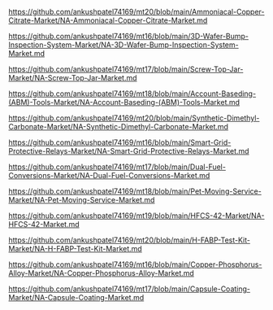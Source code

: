 <p><a href="https://github.com/ankushpatel74169/mt20/blob/main/Ammoniacal-Copper-Citrate-Market/NA-Ammoniacal-Copper-Citrate-Market.md">https://github.com/ankushpatel74169/mt20/blob/main/Ammoniacal-Copper-Citrate-Market/NA-Ammoniacal-Copper-Citrate-Market.md</a></p><p><a href="https://github.com/ankushpatel74169/mt16/blob/main/3D-Wafer-Bump-Inspection-System-Market/NA-3D-Wafer-Bump-Inspection-System-Market.md">https://github.com/ankushpatel74169/mt16/blob/main/3D-Wafer-Bump-Inspection-System-Market/NA-3D-Wafer-Bump-Inspection-System-Market.md</a></p><p><a href="https://github.com/ankushpatel74169/mt17/blob/main/Screw-Top-Jar-Market/NA-Screw-Top-Jar-Market.md">https://github.com/ankushpatel74169/mt17/blob/main/Screw-Top-Jar-Market/NA-Screw-Top-Jar-Market.md</a></p><p><a href="https://github.com/ankushpatel74169/mt18/blob/main/Account-Baseding-(ABM)-Tools-Market/NA-Account-Baseding-(ABM)-Tools-Market.md">https://github.com/ankushpatel74169/mt18/blob/main/Account-Baseding-(ABM)-Tools-Market/NA-Account-Baseding-(ABM)-Tools-Market.md</a></p><p><a href="https://github.com/ankushpatel74169/mt20/blob/main/Synthetic-Dimethyl-Carbonate-Market/NA-Synthetic-Dimethyl-Carbonate-Market.md">https://github.com/ankushpatel74169/mt20/blob/main/Synthetic-Dimethyl-Carbonate-Market/NA-Synthetic-Dimethyl-Carbonate-Market.md</a></p><p><a href="https://github.com/ankushpatel74169/mt16/blob/main/Smart-Grid-Protective-Relays-Market/NA-Smart-Grid-Protective-Relays-Market.md">https://github.com/ankushpatel74169/mt16/blob/main/Smart-Grid-Protective-Relays-Market/NA-Smart-Grid-Protective-Relays-Market.md</a></p><p><a href="https://github.com/ankushpatel74169/mt17/blob/main/Dual-Fuel-Conversions-Market/NA-Dual-Fuel-Conversions-Market.md">https://github.com/ankushpatel74169/mt17/blob/main/Dual-Fuel-Conversions-Market/NA-Dual-Fuel-Conversions-Market.md</a></p><p><a href="https://github.com/ankushpatel74169/mt18/blob/main/Pet-Moving-Service-Market/NA-Pet-Moving-Service-Market.md">https://github.com/ankushpatel74169/mt18/blob/main/Pet-Moving-Service-Market/NA-Pet-Moving-Service-Market.md</a></p><p><a href="https://github.com/ankushpatel74169/mt19/blob/main/HFCS-42-Market/NA-HFCS-42-Market.md">https://github.com/ankushpatel74169/mt19/blob/main/HFCS-42-Market/NA-HFCS-42-Market.md</a></p><p><a href="https://github.com/ankushpatel74169/mt20/blob/main/H-FABP-Test-Kit-Market/NA-H-FABP-Test-Kit-Market.md">https://github.com/ankushpatel74169/mt20/blob/main/H-FABP-Test-Kit-Market/NA-H-FABP-Test-Kit-Market.md</a></p><p><a href="https://github.com/ankushpatel74169/mt16/blob/main/Copper-Phosphorus-Alloy-Market/NA-Copper-Phosphorus-Alloy-Market.md">https://github.com/ankushpatel74169/mt16/blob/main/Copper-Phosphorus-Alloy-Market/NA-Copper-Phosphorus-Alloy-Market.md</a></p><p><a href="https://github.com/ankushpatel74169/mt17/blob/main/Capsule-Coating-Market/NA-Capsule-Coating-Market.md">https://github.com/ankushpatel74169/mt17/blob/main/Capsule-Coating-Market/NA-Capsule-Coating-Market.md</a></p>

